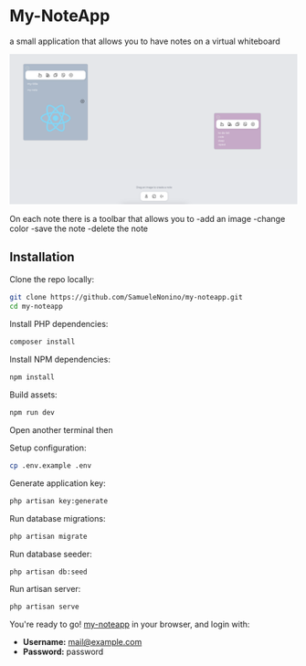# My-NoteApp

a small application that allows you to have notes on a virtual whiteboard


![](my-screen.png)

On each note there is a toolbar that allows you to 
-add an image
-change color
-save the note
-delete the note




## Installation

Clone the repo locally:

```sh
git clone https://github.com/SamueleNonino/my-noteapp.git
cd my-noteapp
```

Install PHP dependencies:

```sh
composer install
```

Install NPM dependencies:

```sh
npm install
```

Build assets:

```sh
npm run dev
```
Open another terminal then 

Setup configuration:

```sh
cp .env.example .env
```

Generate application key:

```sh
php artisan key:generate
```

Run database migrations:

```sh
php artisan migrate
```

Run database seeder:

```sh
php artisan db:seed
```

Run artisan server:

```sh
php artisan serve
```

You're ready to go! [my-noteapp](http://127.0.0.1:8000/) in your browser, and login with:
- **Username:** mail@example.com
- **Password:** password